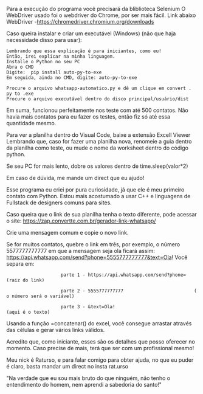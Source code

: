 Para a execução do programa você precisará da bliblioteca Selenium
O WebDriver usado foi o webdriver do Chrome, por ser mais fácil. Link abaixo
      WebDriver        -https://chromedriver.chromium.org/downloads


Caso queira instalar e criar um executável (Windows) (não que haja necessidade disso para usar):

    Lembrando que essa explicação é para iniciantes, como eu!
    Então, irei explicar na minha linguagem.
    Installe o Python no seu PC
    Abra o CMD
    Digite:  pip install auto-py-to-exe
    Em seguida, ainda no CMD, digite: auto-py-to-exe

    Procure o arquivo whatsapp-automatico.py e dê um clique em convert . py to .exe
    Procure o arquivo executável dentro do disco principal/usuário/dist 


Em suma, funcionou perfeitamente nos teste com até 500 contatos. Não havia mais contatos para eu fazer os testes, então fiz só até essa quantidade mesmo.

Para ver a planilha dentro do Visual Code, baixe a extensão Excell Viewer
Lembrando que, caso for fazer uma planilha nova, renomeie a guia dentro da planilha como teste, ou mude o nome da worksheet dentro do código python.

Se seu PC for mais lento, dobre os valores dentro de time.sleep(valor*2)

Em caso de dúvida, me mande um direct que eu ajudo!

Esse programa eu criei por pura curiosidade, já que ele é meu primeiro contato com Python. Estou mais acostumado a usar C++ e linguagens de Fullstack de designers comuns para sites.

Caso queira que o link de sua planilha tenha o texto diferente, pode acessar o site: 
    https://zap.convertte.com.br/gerador-link-whatsapp/

Crie uma mensagem comum e copie o novo link.


Se for muitos contatos, quebre o link em três, por exemplo, o número 5577777777777 em que a mensagem seja ola ficará assim: https://api.whatsapp.com/send?phone=5555777777777&text=Ola!
Você separa em:

                        parte 1 - https://api.whatsapp.com/send?phone=      (raiz do link)

                        parte 2 - 5555777777777                          ( o número será o variável)

                        parte 3 - &text=Ola!                           (aqui é o texto)


Usando a função =concatenar() do excel, você consegue arrastar através das células e gerar vários links válidos.

Acredito que, como iniciante, esses são os detalhes que posso oferecer no momento. Caso precise de mais, terá que ser com um profissional mesmo!

Meu nick é Raturso, e para falar comigo para obter ajuda, no que eu puder é claro, basta mandar um direct no insta rat.urso

"Na verdade que eu sou mais bruto do que ninguém, não tenho o entendimento do homem, nem aprendi a sabedoria do santo!"
